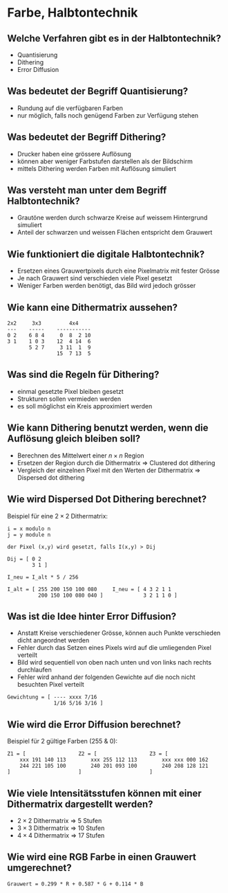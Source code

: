 # Farbe, Halbtontechnik

## Welche Verfahren gibt es in der Halbtontechnik?
* Quantisierung
* Dithering
* Error Diffusion

## Was bedeutet der Begriff Quantisierung?
* Rundung auf die verfügbaren Farben
* nur möglich, falls noch genügend Farben zur Verfügung stehen

## Was bedeutet der Begriff Dithering?
* Drucker haben eine grössere Auflösung
* können aber weniger Farbstufen darstellen als der Bildschirm
* mittels Dithering werden Farben mit Auflösung simuliert

## Was versteht man unter dem Begriff Halbtontechnik?
* Grautöne werden durch schwarze Kreise auf weissem Hintergrund simuliert
* Anteil der schwarzen und weissen Flächen entspricht dem Grauwert

## Wie funktioniert die digitale Halbtontechnik?
* Ersetzen eines Grauwertpixels durch eine Pixelmatrix mit fester Grösse
* Je nach Grauwert sind verschieden viele Pixel gesetzt
* Weniger Farben werden benötigt, das Bild wird jedoch grösser

## Wie kann eine Dithermatrix aussehen?
```
2x2     3x3         4x4
---    -----    -----------
0 2    6 8 4     0  8  2 10
3 1    1 0 3    12  4 14  6
       5 2 7     3 11  1  9
                15  7 13  5
```

## Was sind die Regeln für Dithering?
* einmal gesetzte Pixel bleiben gesetzt
* Strukturen sollen vermieden werden
* es soll möglichst ein Kreis approximiert werden

## Wie kann Dithering benutzt werden, wenn die Auflösung gleich bleiben soll?
* Berechnen des Mittelwert einer $n \times n$ Region
* Ersetzen der Region durch die Dithermatrix $\Rightarrow$ Clustered dot dithering
* Vergleich der einzelnen Pixel mit den Werten der Dithermatrix $\Rightarrow$ Dispersed dot dithering

## Wie wird Dispersed Dot Dithering berechnet?
Beispiel für eine $2 \times 2$ Dithermatrix:

```
i = x modulo n
j = y module n

der Pixel (x,y) wird gesetzt, falls I(x,y) > Dij

Dij = [ 0 2
        3 1 ]

I_neu = I_alt * 5 / 256

I_alt = [ 255 200 150 100 080     I_neu = [ 4 3 2 1 1
          200 150 100 080 040 ]             3 2 1 1 0 ]
```

## Was ist die Idee hinter Error Diffusion?
* Anstatt Kreise verschiedener Grösse, können auch Punkte verschieden dicht angeordnet werden
* Fehler durch das Setzen eines Pixels wird auf die umliegenden Pixel verteilt
* Bild wird sequentiell von oben nach unten und von links nach rechts durchlaufen
* Fehler wird anhand der folgenden Gewichte auf die noch nicht besuchten Pixel verteilt

```
Gewichtung = [ ---- xxxx 7/16
               1/16 5/16 3/16 ]
```

## Wie wird die Error Diffusion berechnet?
Beispiel für 2 gültige Farben (255 & 0):

```
Z1 = [                 Z2 = [                 Z3 = [
    xxx 191 140 113        xxx 255 112 113        xxx xxx 000 162
    244 221 105 100        240 201 093 100        240 208 128 121
]                      ]                      ]
```

## Wie viele Intensitätsstufen können mit einer Dithermatrix dargestellt werden?
* $2 \times 2$ Dithermatrix $\Rightarrow$ 5 Stufen
* $3 \times 3$ Dithermatrix $\Rightarrow$ 10 Stufen
* $4 \times 4$ Dithermatrix $\Rightarrow$ 17 Stufen

## Wie wird eine RGB Farbe in einen Grauwert umgerechnet?
`Grauwert = 0.299 * R + 0.587 * G + 0.114 * B`


